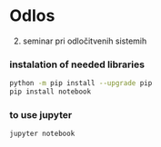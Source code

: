 # Odlos
2. seminar pri odločitvenih sistemih

### instalation of needed libraries
```bash
python -m pip install --upgrade pip
pip install notebook
```
### to use jupyter
```bash
jupyter notebook
```
